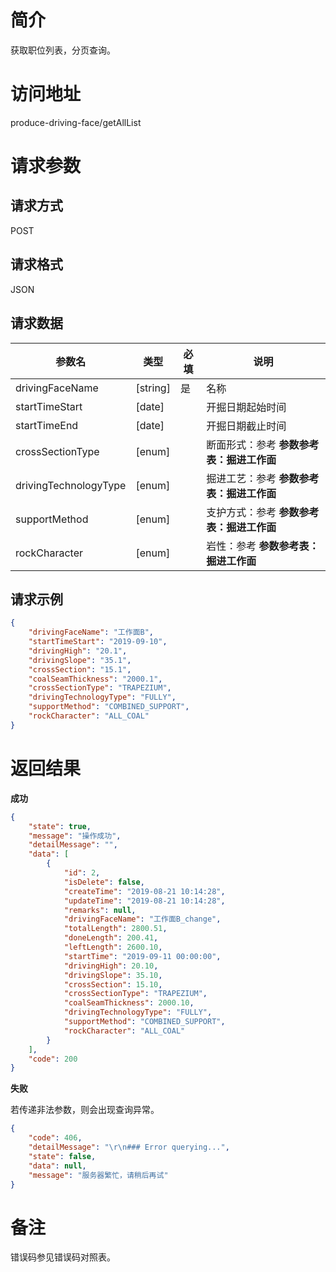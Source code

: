 # 简介
获取职位列表，分页查询。

# 访问地址
produce-driving-face/getAllList

# 请求参数

## 请求方式
POST

## 请求格式
JSON

## 请求数据
|参数名|类型|必填|说明|
|-|-|-|-|
|drivingFaceName|[string]|是|名称|
|startTimeStart|[date]||开掘日期起始时间|
|startTimeEnd|[date]||开掘日期截止时间|
|crossSectionType|[enum]||断面形式：参考 **参数参考表：掘进工作面**|
|drivingTechnologyType|[enum]||掘进工艺：参考 **参数参考表：掘进工作面**|
|supportMethod|[enum]||支护方式：参考 **参数参考表：掘进工作面**|
|rockCharacter|[enum]||岩性：参考 **参数参考表：掘进工作面**|

## 请求示例
```json
{
	"drivingFaceName": "工作面B",
    "startTimeStart": "2019-09-10",
    "drivingHigh": "20.1",
    "drivingSlope": "35.1",
    "crossSection": "15.1",
    "coalSeamThickness": "2000.1",
    "crossSectionType": "TRAPEZIUM",
    "drivingTechnologyType": "FULLY",
    "supportMethod": "COMBINED_SUPPORT",
    "rockCharacter": "ALL_COAL"
}
```

# 返回结果
**成功**
```json
{
    "state": true,
    "message": "操作成功",
    "detailMessage": "",
    "data": [
        {
            "id": 2,
            "isDelete": false,
            "createTime": "2019-08-21 10:14:28",
            "updateTime": "2019-08-21 10:14:28",
            "remarks": null,
            "drivingFaceName": "工作面B_change",
            "totalLength": 2800.51,
            "doneLength": 200.41,
            "leftLength": 2600.10,
            "startTime": "2019-09-11 00:00:00",
            "drivingHigh": 20.10,
            "drivingSlope": 35.10,
            "crossSection": 15.10,
            "crossSectionType": "TRAPEZIUM",
            "coalSeamThickness": 2000.10,
            "drivingTechnologyType": "FULLY",
            "supportMethod": "COMBINED_SUPPORT",
            "rockCharacter": "ALL_COAL"
        }
    ],
    "code": 200
}
```

**失败**

若传递非法参数，则会出现查询异常。

```json
{
    "code": 406,
    "detailMessage": "\r\n### Error querying...",
    "state": false,
    "data": null,
    "message": "服务器繁忙，请稍后再试"
}
```

# 备注
错误码参见错误码对照表。
